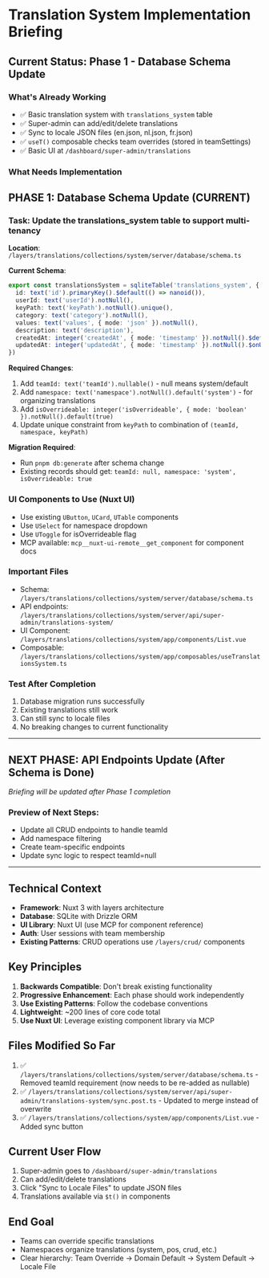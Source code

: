 # Translation System Implementation Briefing

## Current Status: Phase 1 - Database Schema Update

### What's Already Working
- ✅ Basic translation system with `translations_system` table
- ✅ Super-admin can add/edit/delete translations
- ✅ Sync to locale JSON files (en.json, nl.json, fr.json)
- ✅ `useT()` composable checks team overrides (stored in teamSettings)
- ✅ Basic UI at `/dashboard/super-admin/translations`

### What Needs Implementation

## PHASE 1: Database Schema Update (CURRENT)

### Task: Update the translations_system table to support multi-tenancy

**Location**: `/layers/translations/collections/system/server/database/schema.ts`

**Current Schema**:
```typescript
export const translationsSystem = sqliteTable('translations_system', {
  id: text('id').primaryKey().$default(() => nanoid()),
  userId: text('userId').notNull(),
  keyPath: text('keyPath').notNull().unique(),
  category: text('category').notNull(),
  values: text('values', { mode: 'json' }).notNull(),
  description: text('description'),
  createdAt: integer('createdAt', { mode: 'timestamp' }).notNull().$default(() => new Date()),
  updatedAt: integer('updatedAt', { mode: 'timestamp' }).notNull().$onUpdate(() => new Date())
})
```

**Required Changes**:
1. Add `teamId: text('teamId').nullable()` - null means system/default
2. Add `namespace: text('namespace').notNull().default('system')` - for organizing translations
3. Add `isOverrideable: integer('isOverrideable', { mode: 'boolean' }).notNull().default(true)`
4. Update unique constraint from `keyPath` to combination of `(teamId, namespace, keyPath)`

**Migration Required**:
- Run `pnpm db:generate` after schema change
- Existing records should get: `teamId: null, namespace: 'system', isOverrideable: true`

### UI Components to Use (Nuxt UI)
- Use existing `UButton`, `UCard`, `UTable` components
- Use `USelect` for namespace dropdown
- Use `UToggle` for isOverrideable flag
- MCP available: `mcp__nuxt-ui-remote__get_component` for component docs

### Important Files
- Schema: `/layers/translations/collections/system/server/database/schema.ts`
- API endpoints: `/layers/translations/collections/system/server/api/super-admin/translations-system/`
- UI Component: `/layers/translations/collections/system/app/components/List.vue`
- Composable: `/layers/translations/collections/system/app/composables/useTranslationsSystem.ts`

### Test After Completion
1. Database migration runs successfully
2. Existing translations still work
3. Can still sync to locale files
4. No breaking changes to current functionality

---

## NEXT PHASE: API Endpoints Update (After Schema is Done)
*Briefing will be updated after Phase 1 completion*

### Preview of Next Steps:
- Update all CRUD endpoints to handle teamId
- Add namespace filtering
- Create team-specific endpoints
- Update sync logic to respect teamId=null

---

## Technical Context
- **Framework**: Nuxt 3 with layers architecture
- **Database**: SQLite with Drizzle ORM
- **UI Library**: Nuxt UI (use MCP for component reference)
- **Auth**: User sessions with team membership
- **Existing Patterns**: CRUD operations use `/layers/crud/` components

## Key Principles
1. **Backwards Compatible**: Don't break existing functionality
2. **Progressive Enhancement**: Each phase should work independently
3. **Use Existing Patterns**: Follow the codebase conventions
4. **Lightweight**: ~200 lines of core code total
5. **Use Nuxt UI**: Leverage existing component library via MCP

## Files Modified So Far
1. ✅ `/layers/translations/collections/system/server/database/schema.ts` - Removed teamId requirement (now needs to be re-added as nullable)
2. ✅ `/layers/translations/collections/system/server/api/super-admin/translations-system/sync.post.ts` - Updated to merge instead of overwrite
3. ✅ `/layers/translations/collections/system/app/components/List.vue` - Added sync button

## Current User Flow
1. Super-admin goes to `/dashboard/super-admin/translations`
2. Can add/edit/delete translations
3. Click "Sync to Locale Files" to update JSON files
4. Translations available via `$t()` in components

## End Goal
- Teams can override specific translations
- Namespaces organize translations (system, pos, crud, etc.)
- Clear hierarchy: Team Override → Domain Default → System Default → Locale File